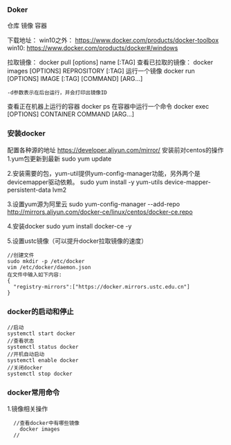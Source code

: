 ### Doker

仓库
镜像
容器

下载地址：
    win10之外：
        https://www.docker.com/products/docker-toolbox
    win10:
        https://www.docker.com/products/docker#/windows

拉取镜像：
    docker pull  [options] name [:TAG]
查看已拉取的镜像：
    docker images [OPTIONS] REPROSITORY [:TAG]
运行一个镜像
    docker run [OPTIONS] IMAGE [:TAG] [COMMAND] [ARG...]

    -d参数表示在后台运行，并会打印出镜像ID
查看正在机器上运行的容器
    docker ps
在容器中运行一个命令
    docker exec [OPTIONS] CONTAINER COMMAND [ARG...]

### 安装docker
配置各种源的地址
https://developer.aliyun.com/mirror/
安装前对centos的操作
1.yum包更新到最新
sudo yum update

2.安装需要的包，yum-util提供yum-config-manager功能，另外两个是devicemapper驱动依赖。
sudo yum install -y yum-utils device-mapper-persistent-data lvm2

3.设置yum源为阿里云
sudo yum-config-manager --add-repo http://mirrors.aliyun.com/docker-ce/linux/centos/docker-ce.repo

4.安装docker
sudo yum install docker-ce -y

5.设置ustc镜像（可以提升docker拉取镜像的速度）
```
//创建文件
sudo mkdir -p /etc/docker
vim /etc/docker/daemon.json
在文件中输入如下内容:
{
  "registry-mirrors":["https://docker.mirrors.ustc.edu.cn"]
}
```

### docker的启动和停止

```
//启动
systemctl start docker
//查看状态
systemctl status docker
//开机自动启动
systemctl enable docker
//关闭docker
systemctl stop docker
```
### docker常用命令
1.镜像相关操作
```
  //查看docker中有哪些镜像
    docker images
  //
```
